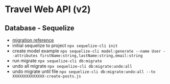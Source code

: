 # Travel Web API (v2)

## Database - Sequelize

- [migration reference](https://sequelize.org/docs/v6/other-topics/migrations/)
- initial sequelize to project `npx sequelize-cli init`
- create model example `npx sequelize-cli model:generate --name User --attributes firstName:string,lastName:string,email:string`
- run migrate `npx sequelize-cli db:migrate`
- undo all migrate `npx sequelize-cli db:migrate:undo:all`
- undo migrate until file `npx sequelize-cli db:migrate:undo:all --to XXXXXXXXXXXXXX-create-posts.js`